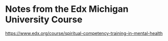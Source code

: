# Notes from the Edx Michigan University Course 

https://www.edx.org/course/spiritual-competency-training-in-mental-health

